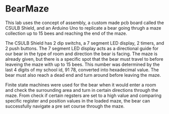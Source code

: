 # BearMaze

This lab uses the concept of assembly, a custom made pcb board called the CSULB Shield, and an Arduino Uno to replicate a bear
going thrugh a maze collection up to 15 bees and reaching the end of the maze.

The CSULB Shield has 2 dip switchs, a 7 segment LED display, 2 timers, and 2 push buttons.  The 7 segment LED display acts as a directional guide for our bear in the type of room and direction the bear is facing.  The maze is already given, but there is a specific spot that the bear must travel to before leaveing the maze with up to 15 bees.  This number was determined by the last 4 digits of my school id, 91 78, converted into hexadecimal value.  The bear must also reach a dead end and turn around before leaving the maze.

Finite state machines were used for the bear when it would enter a room and check the surrounding area and turn in certain directions through the maze.  From check if certain regsters are set to a high value and comparing specific register and position values in the loaded maze, the bear can successfully navigate a pre set course through the maze.
